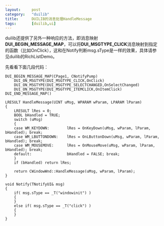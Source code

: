 ```yaml
---
layout: 	post
category:	"duilib"
title:		DUILIB的消息处理HandleMessage
tags:		[duilib,ui]
---
```


duilib还提供了另外一种响应的方法，即消息映射**DUI_BEGIN_MESSAGE_MAP**，可以将**DUI_MSGTYPE_CLICK**消息映射到指定的函数（比如OnClick），这和在Notify判断msg.sType是一样的效果，具体请参见duilib的RichListDemo。
    
先看看下面几段代码：
```
DUI_BEGIN_MESSAGE_MAP(CPage1, CNotifyPump)
    DUI_ON_MSGTYPE(DUI_MSGTYPE_CLICK,OnClick)
    DUI_ON_MSGTYPE(DUI_MSGTYPE_SELECTCHANGED,OnSelectChanged)
    DUI_ON_MSGTYPE(DUI_MSGTYPE_ITEMCLICK,OnItemClick)
DUI_END_MESSAGE_MAP()
```

```
LRESULT HandleMessage(UINT uMsg, WPARAM wParam, LPARAM lParam)
{
    LRESULT lRes = 0;
    BOOL bHandled = TRUE;
    switch (uMsg)
    {
    case WM_KEYDOWN:        lRes = OnKeyDown(uMsg, wParam, lParam, bHandled); break;
    case WM_LBUTTONDOWN:    lRes = OnLButtonDown(uMsg, wParam, lParam, bHandled); break;
    case WM_MOUSEMOVE:      lRes = OnMouseMove(uMsg, wParam, lParam, bHandled); break;
    default:                bHandled = FALSE; break;
    }
    if (bHandled) return lRes;
 
    return CWindowWnd::HandleMessage(uMsg, wParam, lParam);
}
```

```
void Notify(TNotifyUI& msg)
{
    if( msg.sType == _T("windowinit") )
    {
    }      
    else if( msg.sType == _T("click") )
    {
    }
}  
```